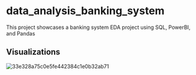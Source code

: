 # data_analysis_banking_system
This project showcases a banking system EDA project using SQL, PowerBI, and Pandas

## Visualizations
![33e328a75c0e5fe442384c1e0b32ab71](https://github.com/user-attachments/assets/d86a2dc2-576c-4517-9ae7-f57d50e0ea92)
